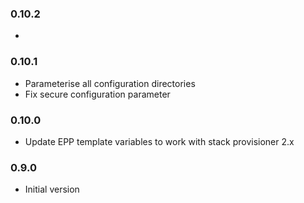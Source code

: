 ### 0.10.2
*

### 0.10.1
* Parameterise all configuration directories
* Fix secure configuration parameter

### 0.10.0
* Update EPP template variables to work with stack provisioner 2.x 

### 0.9.0
* Initial version
